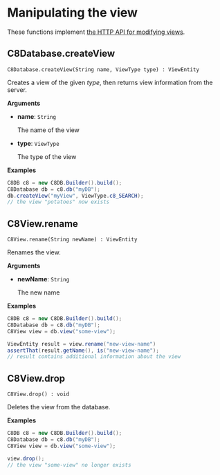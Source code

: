 # Manipulating the view

These functions implement
[the HTTP API for modifying views](https://docs.c8db.com/latest/HTTP/Views/Modifying.html).

## C8Database.createView

`C8Database.createView(String name, ViewType type) : ViewEntity`

Creates a view of the given _type_, then returns view information from the server.

**Arguments**

- **name**: `String`

  The name of the view

- **type**: `ViewType`

  The type of the view

**Examples**

```Java
C8DB c8 = new C8DB.Builder().build();
C8Database db = c8.db("myDB");
db.createView("myView", ViewType.c8_SEARCH);
// the view "potatoes" now exists
```

## C8View.rename

`C8View.rename(String newName) : ViewEntity`

Renames the view.

**Arguments**

- **newName**: `String`

  The new name

**Examples**

```Java
C8DB c8 = new C8DB.Builder().build();
C8Database db = c8.db("myDB");
C8View view = db.view("some-view");

ViewEntity result = view.rename("new-view-name")
assertThat(result.getName(), is("new-view-name");
// result contains additional information about the view
```

## C8View.drop

`C8View.drop() : void`

Deletes the view from the database.

**Examples**

```Java
C8DB c8 = new C8DB.Builder().build();
C8Database db = c8.db("myDB");
C8View view = db.view("some-view");

view.drop();
// the view "some-view" no longer exists
```
